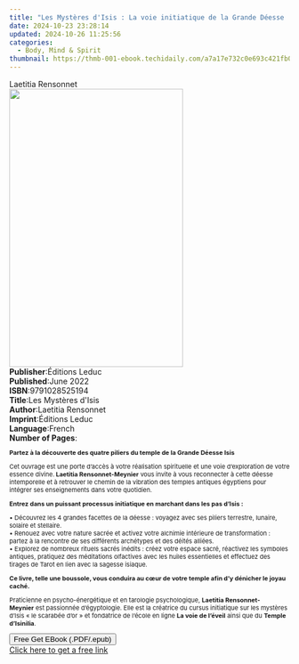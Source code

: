 ```yaml
---
title: "Les Mystères d'Isis : La voie initiatique de la Grande Déesse | Free Book"
date: 2024-10-23 23:28:14
updated: 2024-10-26 11:25:56
categories:
  - Body, Mind & Spirit
thumbnail: https://thmb-001-ebook.techidaily.com/a7a17e732c0e693c421fb08e5435e3e84c3eb743b326ddd0f80a806d9e047bdf.jpg
---
```

<main id="book-container">
  <div class="flex flex-col">
    <div class="book-brief flex-1 py-6 px-4 sm:p-6 md:py-10 md:px-8">
      <!-- brief-->
      <div class="book-brief-main">Laetitia Rensonnet</div>
    </div>
    <div
      class="book-meta-info flex-1 grid gap-4 col-start-1 col-end-3 row-start-1 sm:mb-6 sm:grid-cols-4 lg:gap-6 lg:col-start-2 lg:row-end-6 lg:row-span-6 lg:mb-0"
    >
      <div
        class="book-meta-info-left place-content-center mt-4 p-4 text-sm leading-6 col-start-2 col-span-2 dark:text-slate-400"
      >
        <img
          class="w-full h-500 object-cover rounded-lg sm:h-255 sm:col-span-2 lg:col-span-full"
          src="https://img-001-ebook.techidaily.com/a113fe06ebf92b37ed6b476442d73ff47fa41bba45b260d38b0a99cd7720ef5c.jpg"
          alt=""
          width="312"
          height="500"
        />
      </div>
      <div
        class="book-meta-info-right mt-2 col-start-1 row-start-2 col-span-3 self-center"
      >
        <!-- meta data  -->
        <div class="flex flex-col px-4 md:px-8">
          <div class="flex-1">
            <strong>Publisher</strong>:<span class="px-2">Éditions Leduc</span>
          </div>
          <div class="flex-1">
            <strong>Published</strong>:<span class="px-2">June 2022</span>
          </div>
          <div class="flex-1">
            <strong>ISBN</strong>:<span class="px-2">9791028525194</span>
          </div>
          <div class="flex-1">
            <strong>Title</strong>:<span class="px-2"
              >Les Mystères d&#39;Isis</span
            >
          </div>
          <div class="flex-1">
            <strong>Author</strong>:<span class="px-2">Laetitia Rensonnet</span>
          </div>
          <div class="flex-1">
            <strong>Imprint</strong>:<span class="px-2">Éditions Leduc</span>
          </div>
          <div class="flex-1">
            <strong>Language</strong>:<span class="px-2">French</span>
          </div>
          <div class="flex-1">
            <strong>Number of Pages</strong>:<span class="px-2"></span>
          </div>
        </div>
      </div>
    </div>
    <div class="book-description flex-1 py-6 px-4 sm:p-6 md:py-10 md:px-8">
      <div class="book-description-main">
        <div accordion-content="" id="description">
          <p style="font-size: 11px">
            <strong
              >Partez à la découverte des quatre piliers du temple de la Grande
              Déesse Isis</strong
            >
          </p>
          <p style="font-size: 11px">
            Cet ouvrage est une porte d’accès à votre réalisation spirituelle et
            une voie d’exploration de votre essence divine.<strong>
              Laetitia Rensonnet-Meynier</strong
            >
            vous invite à vous reconnecter à cette déesse intemporelle et à
            retrouver le chemin de la vibration des temples antiques égyptiens
            pour intégrer ses enseignements dans votre quotidien.
          </p>
          <p style="font-size: 11px">
            <strong
              >Entrez dans un puissant processus initiatique en marchant dans
              les pas d’Isis :</strong
            >
          </p>
          <p style="font-size: 11px">
            • Découvrez les 4 grandes facettes de la déesse : voyagez avec ses
            piliers terrestre, lunaire, solaire et stellaire.<br />• Renouez
            avec votre nature sacrée et activez votre alchimie intérieure de
            transformation : partez à la rencontre de ses différents archétypes
            et des déités alliées.<br />• Explorez de nombreux rituels sacrés
            inédits : créez votre espace sacré, réactivez les symboles antiques,
            pratiquez des méditations olfactives avec les huiles essentielles et
            effectuez des tirages de Tarot en lien avec la sagesse isiaque.
          </p>
          <p style="font-size: 11px">
            <strong
              >Ce livre, telle une boussole, vous conduira au cœur de votre
              temple afin d’y dénicher le joyau caché.</strong
            >
          </p>
          <p style="font-size: 11px">
            Praticienne en psycho-énergétique et en tarologie
            psychologique,&nbsp;<strong>Laetitia Rensonnet-Meynier</strong
            >&nbsp;est passionnée d’égyptologie. Elle est la créatrice du cursus
            initiatique sur les mystères d’Isis « le scarabée d’or » et
            fondatrice de l’école en ligne
            <strong>La voie de l’éveil</strong> ainsi que du
            <strong>Temple d’Isinilia</strong>.
          </p>
        </div>
        <div class="accordion-fader"></div>
      </div>
    </div>
    <div class="book-excerpts flex-1 py-6 px-4 sm:p-6 md:py-10 md:px-8"></div>
    <div
      class="book-about-author flex-1 py-6 px-4 sm:p-6 md:py-10 md:px-8"
    ></div>
    <div class="book-free-get flex-1 py-6 px-4 sm:p-6 md:py-10 md:px-8">
      <button
        id="btn-free-get"
        class="bg-blue-500 hover:bg-blue-700 text-white font-bold py-2 px-4 rounded"
      >
        Free Get EBook (.PDF/.epub)
      </button>
      <div id="countdown-display" class="px-2 text-lg mt-2"></div>
      <a
        id="free-link"
        class="hidden bg-blue-500 hover:bg-blue-700 text-white font-bold py-2 px-4 rounded"
        href="https://www.ebooks.com/en-us/book/210755283/les-myst-res-d-isis-la-voie-initiatique-de-la-grande-d-esse/laetitia-rensonnet/"
        target="_blank"
        >Click here to get a free link</a
      >
    </div>
    <script>
      let countdownTime = 0;
      let countdownInterval = null;
      document
        .getElementById('btn-free-get')
        .addEventListener('click', startCountdown);
      function startCountdown() {
        countdownTime = new Date().getTime() + 60000 * 3;
        countdownInterval = setInterval(updateCountdown, 1000);
        document.getElementById('btn-free-get').disabled = true;
        document
          .getElementById('btn-free-get')
          .classList.add('bg-gray-500', 'cursor-not-allowed');
      }
      function updateCountdown() {
        let currentTime = new Date().getTime();
        let timeLeft = countdownTime - currentTime;
        let secondsLeft = Math.floor(timeLeft / 1000);
        document.getElementById('countdown-display').innerHTML =
          `Remaining time: ${secondsLeft} seconds.`;
        if (secondsLeft <= 0) {
          clearInterval(countdownInterval);
          document.getElementById('btn-free-get').classList.add('hidden');
          document.getElementById('free-link').classList.remove('hidden');
          document.getElementById('countdown-display').innerHTML = '';
        }
      }
    </script>
  </div>
</main>
